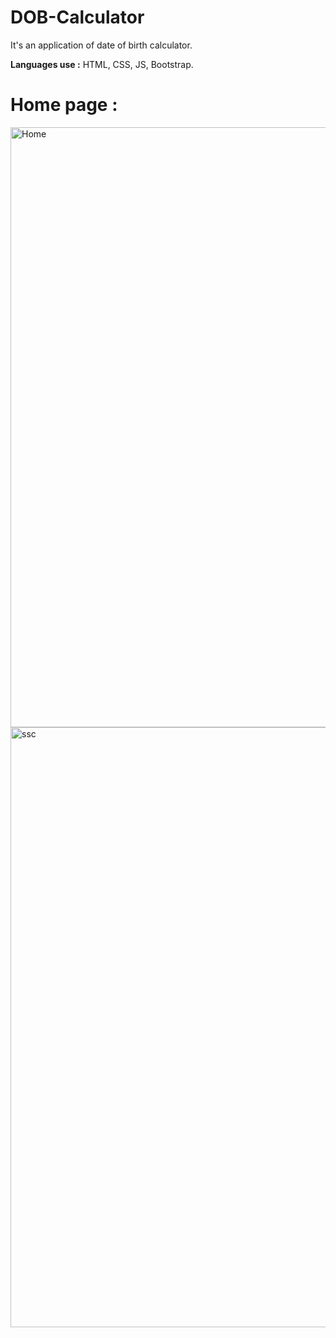 # DOB-Calculator
It's an application of date of birth calculator.

<b>Languages use :</b> HTML, CSS, JS, Bootstrap.

# Home page :
<img width="960" alt="Home" src="https://github.com/httpsashu404/DOB-Calculator/assets/159816902/2c8815ac-dc5d-43d2-ac62-c312cac1c331"><br/>
<img width="960" alt="ssc" src="https://github.com/httpsashu404/DOB-Calculator/assets/159816902/08b78b29-09f2-41c1-9206-0a536f7d5a8c">


